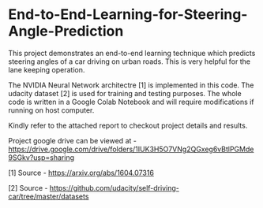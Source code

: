 # End-to-End-Learning-for-Steering-Angle-Prediction
This project demonstrates an end-to-end learning technique which predicts steering angles of a car driving on urban roads. This is very helpful for the lane keeping operation.

The NVIDIA Neural Network architectre [1] is implemented in this code. The udacity dataset [2] is used for training and testing purposes. The whole code is written in a Google Colab Notebook and will require modifications if running on host computer. 

Kindly refer to the attached report to checkout project details and results.

Project google drive can be viewed at  - https://drive.google.com/drive/folders/1IUK3H5O7VNg2QGxeg6vBtlPGMde9SGkv?usp=sharing

[1] Source - https://arxiv.org/abs/1604.07316

[2] Source - https://github.com/udacity/self-driving-car/tree/master/datasets
